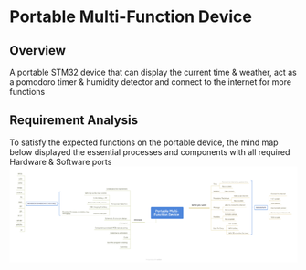 # Portable Multi-Function Device
## Overview 
A portable STM32 device that can display the current time &amp; weather, act as a pomodoro timer &amp; humidity detector and connect to the internet for more functions 

## Requirement Analysis
To satisfy the expected functions on the portable device, the mind map below displayed the essential processes and components with all required Hardware & Software ports
![Requirement Analysis](./Pictures/Requirement%20Analysis.png)